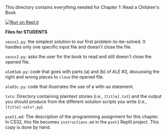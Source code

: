 This directory contains everything needed for
Chapter 1: Read a Children's Book

[![Run on Repl.it](https://repl.it/badge/github/seas-cs32/chap01)](https://replit.com/@profsmith/chap01)

**Files for STUDENTS**

`seuss1.py`: the simplest solution to our first problem-to-be-solved.
It handles only one specific input file and doesn't close the file.

`seuss2.py`: asks the user for the book to read and still doesn't
close the opened file.

`ale03ab.py`: code that goes with parts (a) and (b) of ALE #3, discussing
the right and wrong places to `close` the opened file.

`ale03c.py`: code that illustrates the use of a with-as statement.

`txts`: Directory containing plaintext stories (i.e., `[title].txt`)
and the output you should produce from the different solution scripts
you write (i.e., `[title]-soln*.py`).

`pset1.md`: The description of the programming assignment for this
chapter. In CS32, this file becomes `instructions.md` in the `pset1`
Replit project. This copy is done by hand.
